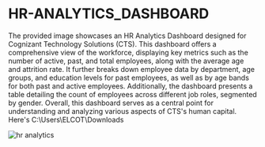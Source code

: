 # HR-ANALYTICS_DASHBOARD
The provided image showcases an HR Analytics Dashboard designed for Cognizant Technology Solutions (CTS). This dashboard offers a comprehensive view of the workforce, displaying key metrics such as the number of active, past, and total employees, along with the average age and attrition rate. It further breaks down employee data by department, age groups, and education levels for past employees, as well as by age bands for both past and active employees. Additionally, the dashboard presents a table detailing the count of employees across different job roles, segmented by gender. Overall, this dashboard serves as a central point for understanding and analyzing various aspects of CTS's human capital. Here's C:\Users\ELCOT\Downloads


![hr analytics](https://github.com/user-attachments/assets/0c89a63f-bb23-452c-9869-d82b79e21a9a)
